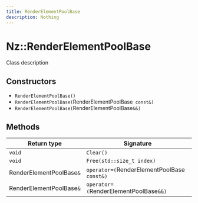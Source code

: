 ```yaml
---
title: RenderElementPoolBase
description: Nothing
---
```


# Nz::RenderElementPoolBase

Class description

## Constructors

- `RenderElementPoolBase()`
- `RenderElementPoolBase(`RenderElementPoolBase` const&)`
- `RenderElementPoolBase(`RenderElementPoolBase`&&)`

## Methods

| Return type | Signature |
| ----------- | --------- |
| `void` | `Clear()` |
| `void` | `Free(std::size_t index)` |
| RenderElementPoolBase`&` | `operator=(`RenderElementPoolBase` const&)` |
| RenderElementPoolBase`&` | `operator=(`RenderElementPoolBase`&&)` |
